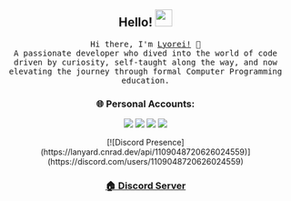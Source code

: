 <h2 align="center">Hello! <img src="https://raw.githubusercontent.com/MartinHeinz/MartinHeinz/master/wave.gif" width="30px"></h2>
<p align="center">
<samp>
Hi there, I'm <a href="https://github.com/lyorei">Lyorei!</a> 🚀<br>
A passionate developer who dived into the world of code driven by curiosity, self-taught along the way, and now elevating the journey through formal Computer Programming education.
</samp>
</p>

<h3 align="center">🌐 Personal Accounts:</h3>
<p align="center">
<a href="https://discord.com/users/1109048720626024559" target="_blank"><img src="https://img.shields.io/badge/-Lyorei.-7289DA.svg?&style=for-the-badge&logo=discord&logoColor=white"></a>
<a href="https://open.spotify.com/artist/4KeL4oJZZkUXxBT7z2kJ6C" target="_blank"><img src="https://img.shields.io/badge/Spotify%20-1ed760.svg?&style=for-the-badge&logo=spotify&logoColor=white"></a>
<a href="https://www.youtube.com/@shiro-ae?sub_confirmation=1" target="_blank"><img src="https://img.shields.io/badge/YouTube%20-ff0000.svg?&style=for-the-badge&logo=youtube&logoColor=white"></a>
<a href="https://github.com/lyorei" target="_blank"><img src="https://img.shields.io/badge/GitHub%20-191717.svg?&style=for-the-badge&logo=github&logoColor=white"></a>
</p>
<nav align="center">
  [![Discord Presence](https://lanyard.cnrad.dev/api/1109048720626024559)](https://discord.com/users/1109048720626024559)
</nav>
<h3 align="center">
  <a href="https://discord.gg/FnV4hKNpn5">🏠 Discord Server</a>
</h3>
